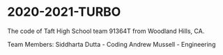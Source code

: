 # 2020-2021-TURBO

The code of Taft High School team 91364T from Woodland Hills, CA.

Team Members:
  Siddharta Dutta - Coding
  Andrew Mussell - Engineering

